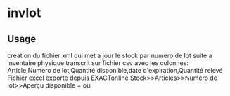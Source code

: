 # invlot
## Usage
création du fichier xml qui met a jour le stock par numero de lot
suite a inventaire physique transcrit sur fichier csv avec les colonnes:
Article,Numero de lot,Quantité disponible,date d'expiration,Quantité relevé
Fichier excel exporte depuis EXACTonline 
Stock>>Articles>>Numero de  lot>>Aperçu 
disponible = oui
